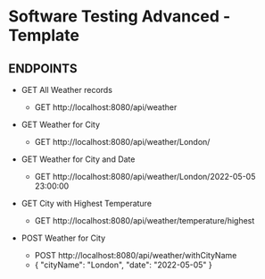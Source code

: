 # Software Testing Advanced - Template

## ENDPOINTS
- GET All Weather records
  - GET http://localhost:8080/api/weather

- GET Weather for City
  - GET http://localhost:8080/api/weather/London/

- GET Weather for City and Date
  - GET http://localhost:8080/api/weather/London/2022-05-05 23:00:00

- GET City with Highest Temperature
  - GET http://localhost:8080/api/weather/temperature/highest

- POST Weather for City
  - POST http://localhost:8080/api/weather/withCityName
  - { "cityName": "London", "date": "2022-05-05" }
